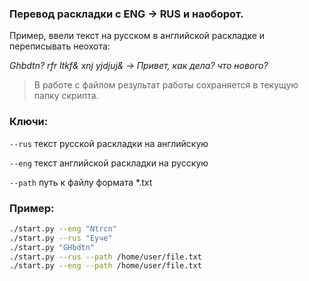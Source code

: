 ### Перевод раскладки с ENG -> RUS и наоборот.

Пример, ввели текст на русском в английской раскладке и переписывать неохота:

_Ghbdtn? rfr ltkf& xnj yjdjuj& -> Привет, как дела? что нового?_

> В работе с файлом результат работы сохраняется в текущую папку скрипта.

### Ключи:
```--rus```    текст русской раскладки на английскую

```--eng```    текст английской раскладки на русскую

```--path```   путь к файлу формата *.txt

### Пример:
```bash
./start.py --eng "Ntrcn"
./start.py --rus "Еуче"
./start.py "GHbdtn"
./start.py --rus --path /home/user/file.txt
./start.py --eng --path /home/user/file.txt
```
